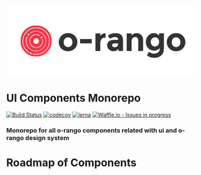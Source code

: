![](./docs/img/logo-orango.svg)

# UI Components Monorepo
[![Build Status](https://travis-ci.org/o-rango/o-rango-components.svg?branch=master)](https://travis-ci.org/o-rango/o-rango-components)
[![codecov](https://codecov.io/gh/o-rango/o-rango-components/branch/master/graph/badge.svg)](https://codecov.io/gh/o-rango/o-rango-components)
[![lerna](https://img.shields.io/badge/maintained%20with-lerna-cc00ff.svg)](https://lernajs.io/)
[![Waffle.io - Issues in progress](https://badge.waffle.io/o-rango/o-rango-components.png?label=in%20progress&title=In%20Progress)](http://waffle.io/o-rango/o-rango-components)




### Monorepo for all o-rango components related with ui and o-rango design system





# Roadmap of Components


